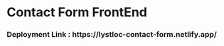 <h1>Contact Form FrontEnd</h1>

<h3>Deployment Link : https://lystloc-contact-form.netlify.app/</h3>
